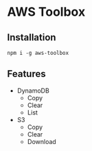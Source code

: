 # AWS Toolbox

## Installation

`npm i -g aws-toolbox`

## Features

-   DynamoDB
    -   Copy
    -   Clear
    -   List
-   S3
    -   Copy
    -   Clear
    -   Download
